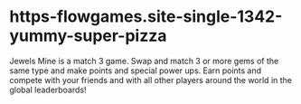 # https-flowgames.site-single-1342-yummy-super-pizza
Jewels Mine is a match 3 game. Swap and match 3 or more gems of the same type and make points and special power ups. Earn points and compete with your friends and with all other players around the world in the global leaderboards!
